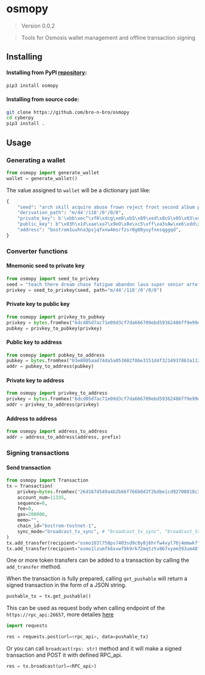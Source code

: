 # osmopy

> Version 0.0.2

> Tools for Osmosis wallet management and offline transaction signing


## Installing

#### Installing from PyPI [repository](https://pypi.org/project/osmopy):

```bash
pip3 install osmopy
```

#### Installing from source code:

```bash
git clone https://github.com/bro-n-bro/osmopy
cd cyberpy
pip3 install .
```

## Usage

### Generating a wallet

```python
from osmopy import generate_wallet
wallet = generate_wallet()
```

The value assigned to `wallet` will be a dictionary just like:

```python
{
    "seed": "arch skill acquire abuse frown reject front second album pizza hill slogan guess random wonder benefit industry custom green ill moral daring glow elevator",
    "derivation_path": "m/44'/118'/0'/0/0",
    "private_key": b'\xbb\xec^\xf6\xdcg\xe6\xb5\x89\xed\x8cG\x05\x03\xdf0:\xc9\x8b \x85\x8a\x14\x12\xd7\xa6a\x01\xcd\xf8\x88\x93',
    "public_key": b"\x03h\x1d\xae\xa7\x9eO\x8e\xc5\xff\xa3sAw\xe6\xdd\xc9\xb8b\x06\x0eo\xc5a%z\xe3\xff\x1e\xd2\x8e5\xe7",
    "address": "bostrom1uuhna3psjqfxnw4msrfzsr0g08yuyfxesqggqd",
}
 ```

### Converter functions

#### Mnemonic seed to private key

```python
from osmopy import seed_to_privkey
seed = "teach there dream chase fatigue abandon lava super senior artefact close upgrade"
privkey = seed_to_privkey(seed, path="m/44'/118'/0'/0/0")
 ```

#### Private key to public key

```python
from osmopy import privkey_to_pubkey
privkey = bytes.fromhex("6dcd05d7ac71e09d3cf7da666709ebd59362486ff9e99db0e8bc663570515afa")
pubkey = privkey_to_pubkey(privkey)
 ```

#### Public key to address

```python
from osmopy import pubkey_to_address
pubkey = bytes.fromhex("03e8005aad74da5a053602f86e3151d4f3214937863a11299c960c28d3609c4775")
addr = pubkey_to_address(pubkey)
 ```

#### Private key to address

```python
from osmopy import privkey_to_address
privkey = bytes.fromhex("6dcd05d7ac71e09d3cf7da666709ebd59362486ff9e99db0e8bc663570515afa")
addr = privkey_to_address(privkey)
 ```

#### Address to address

```python
from osmopy import address_to_address
addr = address_to_address(address, prefix)
 ```

### Signing transactions

#### Send transaction

```python
from osmopy import Transaction
tx = Transaction(
    privkey=bytes.fromhex("26d167d549a4b2b66f766b0d3f2bdbe1cd92708818c338ff453abde316a2bd59"),
    account_num=11335,
    sequence=0,
    fee=0,
    gas=200000,
    memo="",
    chain_id="bostrom-testnet-1",
    sync_mode="broadcast_tx_sync", # "broadcast_tx_sync", "broadcast_tx_async", "broadcast_tx_commit"
)
tx.add_transfer(recipient="osmo103l758ps7403sd9c0y8j6hrfw4xyl70j4mmwkf", amount=387000)
tx.add_transfer(recipient="osmo1lzumfk6xvwf9k9rk72mqtztv867xyem393um48", amount=123)
```

One or more token transfers can be added to a transaction by calling the `add_transfer` method.

When the transaction is fully prepared, calling `get_pushable` will return a signed transaction in the form of a JSON string.

```python
pushable_tx = tx.get_pushable()
```

 This can be used as request body when calling endpoint of the `https://rpc_api:26657`, more detailes [here](https://docs.tendermint.com/master/rpc/#/Tx/broadcast_tx_sync)

```python
import requests

res = requests.post(url=<rpc_api>, data=pushable_tx)
```

Or you can call `broadcast(rps: str)` method and it will make a signed transaction and POST it with defined RPC_api.

```python
res = tx.broadcast(url=<RPC_api>)
```
